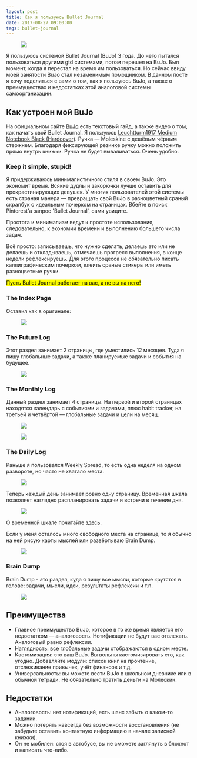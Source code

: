 ```yaml
---
layout: post
title: Как я пользуюсь Bullet Journal
date: 2017-08-27 09:00:00
tags: bullet-journal
---
```


<figure><img src="{{ site.url }}/assets/images/bullet-journal/1.jpg"></figure>

Я пользуюсь системой Bullet Journal (BuJo) 3 года. До него пытался пользоваться другими gtd системами, потом перешел на BuJo. Был момент, когда я перестал на время им пользоваться. Но сейчас ввиду моей занятости BuJo стал незаменимым помощником. В данном посте я хочу поделиться с вами о том, как я пользуюсь BuJo, а также о преимуществах и недостатках этой аналоговой системы самоорганизации.

## Как устроен мой BuJo

На официальном сайте [BuJo](http://bulletjournal.com/) есть текстовый гайд, а также видео о том, как начать свой Bullet Journal. Я пользуюсь [Leuchtturm1917 Medium Notebook Black (Hardcover)](https://indinotes.com/product/leuchtturm1917-medium-notebook-black). Ручка — Moleskine с дешёвым чёрным стержнем. Благодаря фиксирующей резинке ручку можно положить прямо внутрь книжки. Ручка не будет вываливаться. Очень удобно.

### Keep it simple, stupid!

Я придерживаюсь минималистичного стиля в своем BuJo. Это экономит время. Всякие дудлы и закорючки лучше оставить для прокрастинирующих девушек. У многих пользователей этой системы есть страная манера — превращать свой BuJo в разноцветный сраный скрапбук с идеальным почерком на страницах. Вбейте в поиск Pinterest'а запрос 'Bullet Journal', сами увидите.

Простота и минимализм ведут к простоте использования, следовательно, к экономии времени и выполнению большего числа задач.

Всё просто: записываешь, что нужно сделать, делаешь это или не делаешь и откладываешь, отмечаешь прогресс выполнения, в конце недели рефлексируешь. Для этого процесса не обязательно писать каллиграфическим почерком, клеить сраные стикеры или иметь разноцветные ручки.

<mark>Пусть Bullet Journal работает на вас, а не вы на него!</mark>

### The Index Page

Оставил как в оригинале:

<figure><img src="{{ site.url }}/assets/images/bullet-journal/2.jpg"></figure>

###  The Future Log

Этот раздел занимает 2 страницы, где уместились 12 месяцев. Туда я пишу глобальные задачи, а также планируемые задачи и события на будущее.

<figure><img src="{{ site.url }}/assets/images/bullet-journal/3.jpg"></figure>

### The Monthly Log

Данный раздел занимает 4 страницы. На первой и второй страницах находятся календарь с событиями и задачами, плюс habit tracker, на третьей и четвёртой — глобальные задачи и цели на месяц.

<figure><img src="{{ site.url }}/assets/images/bullet-journal/4.jpg"></figure>

<figure><img src="{{ site.url }}/assets/images/bullet-journal/5.jpg"></figure>

### The Daily Log

Раньше я пользовался Weekly Spread, то есть одна неделя на одном развороте, но часто не хватало места.

<figure><img src="{{ site.url }}/assets/images/bullet-journal/6.jpg"></figure>

Теперь каждый день занимает ровно одну страницу. Временная шкала позволяет наглядно распланировать задачи и встречи в течение дня.

<figure><img src="{{ site.url }}/assets/images/bullet-journal/7.jpg"></figure>

О временной шкале почитайте [здесь](http://bulletjournal.com/daily-plan-bar/).

Если у меня осталось много свободного места на странице, то я обычно на ней рисую карты мыслей или развёртываю Brain Dump.

<figure><img src="{{ site.url }}/assets/images/bullet-journal/8.jpg"></figure>

### Brain Dump

Brain Dump - это раздел, куда я пишу все мысли, которые крутятся в голове: задачи, мысли, идеи, результаты рефлексии и т.п.

<figure><img src="{{ site.url }}/assets/images/bullet-journal/9.jpg"></figure>

## Преимущества

- Главное преимущество BuJo, которое в то же время является его недостатком — аналоговость. Нотификации не будут вас отвлекать. Аналоговый равно рефлексии.
- Наглядность: все глобальные задачи отображаются в одном месте.
- Кастомизация: это ваш BuJo. Вы вольны кастомизировать его, как угодно. Добавляйте модули: список книг на прочтение, отслеживание привычек, учёт финансов и т.д.
- Универсальность: вы можете вести BuJo в школьном дневнике или в обычной тетради. Не обязательно тратить деньги на Молескин.

## Недостатки

- Аналоговость: нет нотификаций, есть шанс забыть о каком-то задании.
- Можно потерять навсегда без возможности восстановления (не забудьте оставить контактную информацию в начале записной книжки).
- Он не мобилен: стоя в автобусе, вы не сможете заглянуть в блокнот и написать что-либо.
